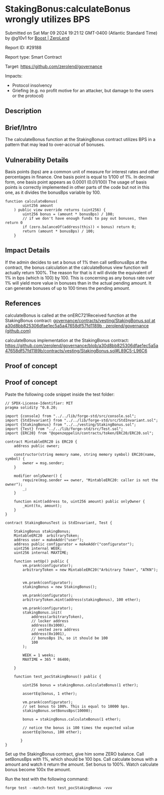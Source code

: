 
# StakingBonus:calculateBonus wrongly utilizes BPS

Submitted on Sat Mar 09 2024 19:21:12 GMT-0400 (Atlantic Standard Time) by @g10v1 for [Boost | ZeroLend](https://immunefi.com/bounty/zerolend-boost/)

Report ID: #29188

Report type: Smart Contract

Target: https://github.com/zerolend/governance

Impacts:
- Protocol insolvency
- Griefing (e.g. no profit motive for an attacker, but damage to the users or the protocol)

## Description
## Brief/Intro
The calculateBonus function at the StakingBonus contract utilizes BPS in a pattern that may lead to over-accrual of bonuses.

## Vulnerability Details
Basis points (bps) are a common unit of measure for interest rates and other percentages in finance. One basis point is equal to 1/100 of 1%. In decimal form, one basis point appears as 0.0001 (0.01/100)
The usage of basis points is correctly implemented in other parts of the code but not in this one, as it divides the bonusBps variable by 100.

```solidity
function calculateBonus(
        uint256 amount
    ) public view override returns (uint256) {
        uint256 bonus = (amount * bonusBps) / 100;
        // if we don't have enough funds to pay out bonuses, then return 0
        if (zero.balanceOf(address(this)) < bonus) return 0;
        return (amount * bonusBps) / 100;
    }
```

## Impact Details
If the admin decides to set a bonus of 1% then call setBonusBps at the contract, the bonus calculation at the calculateBonus view function will actually return 100%.
The reason for that is it will divide the equivalent of 1% in bps (which is 100) by 100.
This is concerning as any bonus rate over 1% will yield more value in bonuses than in the actual pending amount. It can generate bonuses of up to 100 times the pending amount.

## References
calculateBonus is called at the onERC721Received function at the StakingBonus contract: [governance/contracts/vesting/StakingBonus.sol at a30d8bb825306dfae1ec5a5a47658df57fd1189b · zerolend/governance (github.com)](https://github.com/zerolend/governance/blob/a30d8bb825306dfae1ec5a5a47658df57fd1189b/contracts/vesting/StakingBonus.sol#L68)

calculateBonus implementation at the StakingBonus contract:
https://github.com/zerolend/governance/blob/a30d8bb825306dfae1ec5a5a47658df57fd1189b/contracts/vesting/StakingBonus.sol#L89C5-L96C6
        
## Proof of concept
## Proof of concept
Paste the following code snippet inside the test folder:
```solidity
// SPDX-License-Identifier: MIT
pragma solidity ^0.8.20;

import {console} from "../../lib/forge-std/src/console.sol";
import {StdInvariant} from "../../lib/forge-std/src/StdInvariant.sol";
import {StakingBonus} from "../../vesting/StakingBonus.sol";
import {Test} from "../../lib/forge-std/src/Test.sol";
import {ERC20} from "@openzeppelin/contracts/token/ERC20/ERC20.sol";

contract MintableERC20 is ERC20 {
    address public owner;

    constructor(string memory name, string memory symbol) ERC20(name, symbol) {
        owner = msg.sender;
    }

    modifier onlyOwner() {
        require(msg.sender == owner, "MintableERC20: caller is not the owner");
        _;
    }

    function mint(address to, uint256 amount) public onlyOwner {
        _mint(to, amount);
    }
}

contract StakingBonusTest is StdInvariant, Test {

    StakingBonus stakingBonus;
    MintableERC20  arbitraryToken;
    address user = makeAddr("user");
    address public configurator = makeAddr("configurator");
    uint256 internal WEEK;
    uint256 internal MAXTIME;

    function setUp() public {
        vm.prank(configurator);
        arbitraryToken = new MintableERC20("Arbitrary Token", "ATKN");


        vm.prank(configurator);
        stakingBonus = new StakingBonus();

        vm.prank(configurator);
        arbitraryToken.mint(address(stakingBonus), 100 ether);

        vm.prank(configurator);
        stakingBonus.init(
            address(arbitraryToken),
            // locker address
            address(0x1000),
            // vested zero address
            address(0x1001),
            // bonusBps 1%, so it should be 100
            100
        );

        WEEK = 1 weeks;
        MAXTIME = 365 * 86400;

    }

    function test_pocStakingBonus() public {

        uint256 bonus = stakingBonus.calculateBonus(1 ether);

        assertEq(bonus, 1 ether);

        vm.prank(configurator);
        // set bonus to 100%. This is equal to 10000 bps.
        stakingBonus.setBonusBps(10000);

        bonus = stakingBonus.calculateBonus(1 ether);

        // notice the bonus is 100 times the expected value
        assertEq(bonus, 100 ether);

       }
}
```

Set up the StakingBonus contract, give him some ZERO balance.
Call setBonusBps with 1%, which should be 100 bps.
Call calculate bonus with a amount and watch it return the amount.
Set bonus to 100%. Watch calculate bonus become 100x the amount.

Run the test with the following command:
```shell
forge test --match-test test_pocStakingBonus -vvv
```